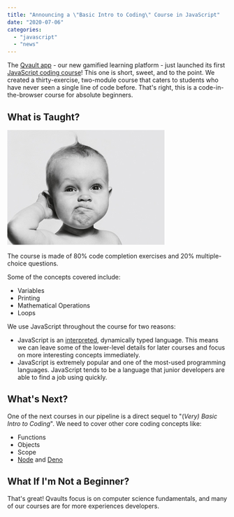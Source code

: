 ```yaml
---
title: "Announcing a \"Basic Intro to Coding\" Course in JavaScript"
date: "2020-07-06"
categories: 
  - "javascript"
  - "news"
---
```


The [Qvault app](https://app.qvault.io/) - our new gamified learning platform - just launched its first [JavaScript coding course](https://qvault.io/basic-intro-to-coding-course/)! This one is short, sweet, and to the point. We created a thirty-exercise, two-module course that caters to students who have never seen a single line of code before. That's right, this is a code-in-the-browser course for absolute beginners.

## What is Taught?

![](images/12433210.jpg)

The course is made of 80% code completion exercises and 20% multiple-choice questions.

Some of the concepts covered include:

- Variables
- Printing
- Mathematical Operations
- Loops

We use JavaScript throughout the course for two reasons:

- JavaScript is an [interpreted](https://en.wikipedia.org/wiki/Interpreted_language#:~:text=An%20interpreted%20language%20is%20a,program%20into%20machine%2Dlanguage%20instructions.), dynamically typed language. This means we can leave some of the lower-level details for later courses and focus on more interesting concepts immediately.
- JavaScript is extremely popular and one of the most-used programming languages. JavaScript tends to be a language that junior developers are able to find a job using quickly.

## What's Next?

One of the next courses in our pipeline is a direct sequel to "(_Very) Basic Intro to Coding_". We need to cover other core coding concepts like:

- Functions
- Objects
- Scope
- [Node](https://nodejs.org/en/) and [Deno](https://deno.land/)

## What If I'm Not a Beginner?

That's great! Qvaults focus is on computer science fundamentals, and many of our courses are for more experiences developers.

